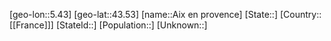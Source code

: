 ﻿---
location: [43.53,5.43]
mapzoom: [7,12] 
mapmarker: city 
type: City
tags:
- geo/City


SpocWebEntityId: 28697
isDeleted: false
confidential: public

---
[geo-lon::5.43]
[geo-lat::43.53]
[name::Aix en provence]
[State::]
[Country::[[France]]]
[StateId::]
[Population::]
[Unknown::]

